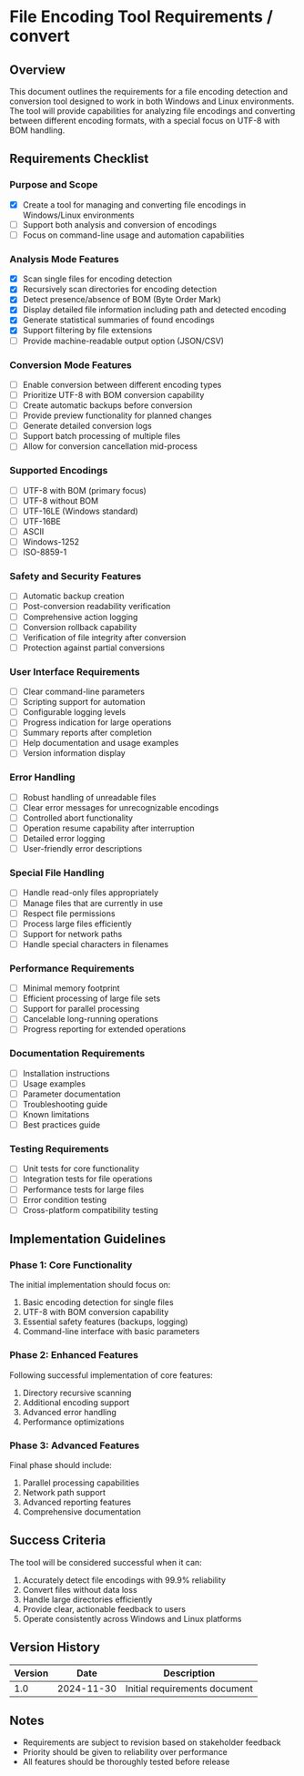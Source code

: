 # File Encoding Tool Requirements / convert

## Overview
This document outlines the requirements for a file encoding detection and conversion tool designed to work in both Windows and Linux environments. The tool will provide capabilities for analyzing file encodings and converting between different encoding formats, with a special focus on UTF-8 with BOM handling.

## Requirements Checklist

### Purpose and Scope
- [X] Create a tool for managing and converting file encodings in Windows/Linux environments
- [ ] Support both analysis and conversion of encodings
- [ ] Focus on command-line usage and automation capabilities

### Analysis Mode Features
- [X] Scan single files for encoding detection
- [X] Recursively scan directories for encoding detection
- [X] Detect presence/absence of BOM (Byte Order Mark)
- [X] Display detailed file information including path and detected encoding
- [X] Generate statistical summaries of found encodings
- [X] Support filtering by file extensions
- [ ] Provide machine-readable output option (JSON/CSV)

### Conversion Mode Features
- [ ] Enable conversion between different encoding types
- [ ] Prioritize UTF-8 with BOM conversion capability
- [ ] Create automatic backups before conversion
- [ ] Provide preview functionality for planned changes
- [ ] Generate detailed conversion logs
- [ ] Support batch processing of multiple files
- [ ] Allow for conversion cancellation mid-process

### Supported Encodings
- [ ] UTF-8 with BOM (primary focus)
- [ ] UTF-8 without BOM
- [ ] UTF-16LE (Windows standard)
- [ ] UTF-16BE
- [ ] ASCII
- [ ] Windows-1252
- [ ] ISO-8859-1

### Safety and Security Features
- [ ] Automatic backup creation
- [ ] Post-conversion readability verification
- [ ] Comprehensive action logging
- [ ] Conversion rollback capability
- [ ] Verification of file integrity after conversion
- [ ] Protection against partial conversions

### User Interface Requirements
- [ ] Clear command-line parameters
- [ ] Scripting support for automation
- [ ] Configurable logging levels
- [ ] Progress indication for large operations
- [ ] Summary reports after completion
- [ ] Help documentation and usage examples
- [ ] Version information display

### Error Handling
- [ ] Robust handling of unreadable files
- [ ] Clear error messages for unrecognizable encodings
- [ ] Controlled abort functionality
- [ ] Operation resume capability after interruption
- [ ] Detailed error logging
- [ ] User-friendly error descriptions

### Special File Handling
- [ ] Handle read-only files appropriately
- [ ] Manage files that are currently in use
- [ ] Respect file permissions
- [ ] Process large files efficiently
- [ ] Support for network paths
- [ ] Handle special characters in filenames

### Performance Requirements
- [ ] Minimal memory footprint
- [ ] Efficient processing of large file sets
- [ ] Support for parallel processing
- [ ] Cancelable long-running operations
- [ ] Progress reporting for extended operations

### Documentation Requirements
- [ ] Installation instructions
- [ ] Usage examples
- [ ] Parameter documentation
- [ ] Troubleshooting guide
- [ ] Known limitations
- [ ] Best practices guide

### Testing Requirements
- [ ] Unit tests for core functionality
- [ ] Integration tests for file operations
- [ ] Performance tests for large files
- [ ] Error condition testing
- [ ] Cross-platform compatibility testing

## Implementation Guidelines

### Phase 1: Core Functionality
The initial implementation should focus on:
1. Basic encoding detection for single files
2. UTF-8 with BOM conversion capability
3. Essential safety features (backups, logging)
4. Command-line interface with basic parameters

### Phase 2: Enhanced Features
Following successful implementation of core features:
1. Directory recursive scanning
2. Additional encoding support
3. Advanced error handling
4. Performance optimizations

### Phase 3: Advanced Features
Final phase should include:
1. Parallel processing capabilities
2. Network path support
3. Advanced reporting features
4. Comprehensive documentation

## Success Criteria
The tool will be considered successful when it can:
1. Accurately detect file encodings with 99.9% reliability
2. Convert files without data loss
3. Handle large directories efficiently
4. Provide clear, actionable feedback to users
5. Operate consistently across Windows and Linux platforms

## Version History

| Version | Date | Description |
|---------|------|-------------|
| 1.0 | 2024-11-30 | Initial requirements document |

## Notes
- Requirements are subject to revision based on stakeholder feedback
- Priority should be given to reliability over performance
- All features should be thoroughly tested before release

